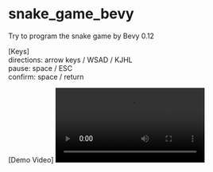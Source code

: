 # snake_game_bevy
Try to program the snake game by Bevy 0.12 <br>

[Keys]<br>
  directions: arrow keys / WSAD / KJHL<br>
  pause: space / ESC<br>
  confirm: space / return<br>

[Demo Video]
<video src="https://github.com/kin789246/snake_game_bevy/assets/30062348/52d52ddc-eb60-4b1b-a7e7-c33ecf61f2cd"/>
